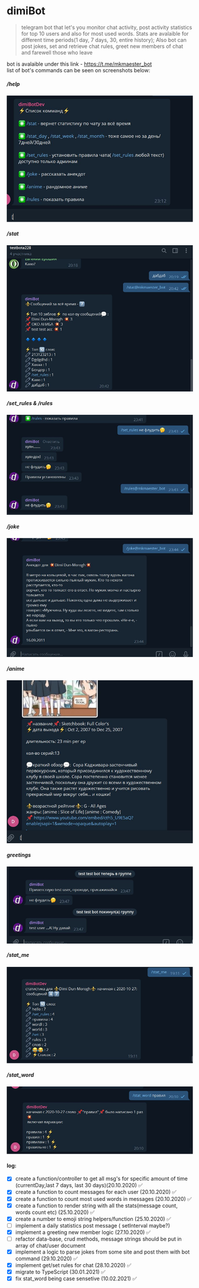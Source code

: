 # dimiBot
> telegram bot that let's you monitor chat activity, post activity statistics for top 10 users and also for most used words. Stats are avalaible for different time periods(1 day, 7 days, 30, entire history); Also bot can post jokes, set and retrieve chat rules, greet new members of chat and farewell those who leave

bot is avalaible under this link - https://t.me/mkmaester_bot <br>
list of bot's commands can be seen on screenshots below:
##### /help
![alt text](./img/help.JPG)
##### /stat
![alt text](./img/stats.JPG)
##### /set_rules & /rules
![alt text](./img/rules.JPG)
##### /joke
![alt text](./img/joke.JPG)

##### /anime
![alt text](./img/anime.JPG)
##### greetings
![alt text](./img/greetings.JPG)
##### /stat_me
![alt text](./img/stat_me.JPG)
##### /stat_word
![alt text](./img/stat_word.JPG)

#### log:

- [x] create a function/controller to get all msg's for specific amount of time (currentDay,last 7 days, last 30 days)(20.10.2020) ✅
- [x] create a function to count messages for each user (20.10.2020) ✅
- [x] create a function to count most used words in messages (20.10.2020) ✅
- [x] create a function to render string with all the stats(message count, words count etc) (25.10.2020) ✅
- [x] create a number to emoji string helpers/function (25.10.2020) ✅
- [ ] implement a daily statistics post message ( setInterval maybe?)
- [x] implement a greeting new member logic (27.10.2020) ✅
- [ ] refactor data-base, crud methods, message strings should be put in array of chat/user document
- [x] implement a logic to parse jokes from some site and post them with bot command (29.10.2020) ✅
- [x] implement get/set rules for chat (28.10.2020) ✅
- [x] migrate to TypeScript (30.01.2021) ✅
- [x] fix stat_word being case sensetive (10.02.2021) ✅